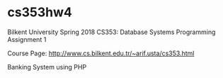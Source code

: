 # cs353hw4

Bilkent University Spring 2018 CS353: Database Systems Programming Assignment 1

Course Page: http://www.cs.bilkent.edu.tr/~arif.usta/cs353.html

Banking System using PHP
